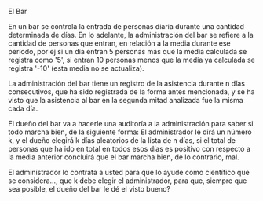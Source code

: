 
El Bar

En un bar se controla la entrada de personas diaria durante una cantidad determinada de días. En lo adelante, la administración del bar se refiere a la cantidad de personas que entran, en relación a la media durante ese período, por ej si un día entran 5 personas más que la media calculada se registra como '5', si entran 10 personas menos que la media ya calculada se registra '-10' (esta media no se actualiza). 

La administración del bar tiene un registro de la asistencia durante n días consecutivos, que ha sido registrada de la forma antes mencionada, y se ha visto que la asistencia al bar en la segunda mitad analizada fue la misma cada día.

El dueño del bar va a hacerle una auditoría a la administración para saber si todo marcha bien, de la siguiente forma: El administrador le dirá un número k, y el dueño elegirá k días aleatorios de la lista de n días, si el total de personas que ha ido en total en todos esos días es positivo con respecto a la media anterior concluirá que el bar marcha bien, de lo contrario, mal.

El administrador lo contrata a usted para que lo ayude como científico que se considera..., que k debe elegir el administrador, para que, siempre que sea posible, el dueño del bar le dé el visto bueno?
